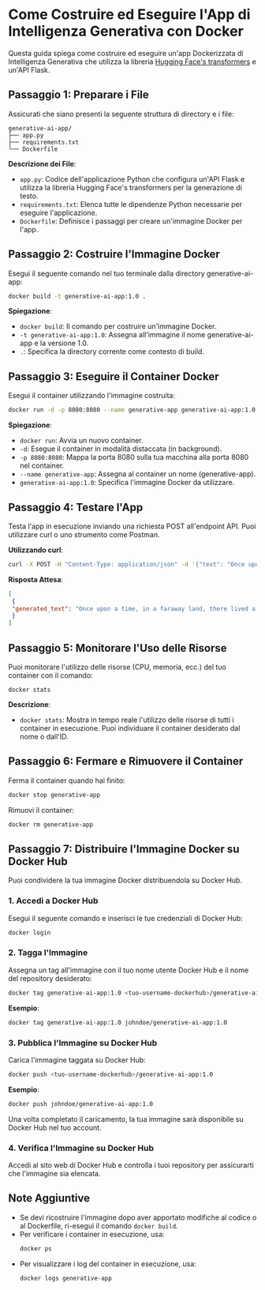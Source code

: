 # Come Costruire ed Eseguire l'App di Intelligenza Generativa con Docker

Questa guida spiega come costruire ed eseguire un'app Dockerizzata di Intelligenza Generativa che utilizza la libreria [Hugging Face's transformers](https://pypi.org/project/transformers/) e un'API Flask.

## Passaggio 1: Preparare i File

Assicurati che siano presenti la seguente struttura di directory e i file:

```
generative-ai-app/
├── app.py
├── requirements.txt
└── Dockerfile
```

**Descrizione dei File**:
- `app.py`: Codice dell'applicazione Python che configura un'API Flask e utilizza la libreria Hugging Face's transformers per la generazione di testo.
- `requirements.txt`: Elenca tutte le dipendenze Python necessarie per eseguire l'applicazione.
- `Dockerfile`: Definisce i passaggi per creare un'immagine Docker per l'app.

## Passaggio 2: Costruire l'Immagine Docker

Esegui il seguente comando nel tuo terminale dalla directory generative-ai-app:

```bash
docker build -t generative-ai-app:1.0 .
```

**Spiegazione**:
- `docker build`: Il comando per costruire un'immagine Docker.
- `-t generative-ai-app:1.0`: Assegna all'immagine il nome generative-ai-app e la versione 1.0.
- `.`: Specifica la directory corrente come contesto di build.

## Passaggio 3: Eseguire il Container Docker

Esegui il container utilizzando l'immagine costruita:

```bash
docker run -d -p 8080:8080 --name generative-app generative-ai-app:1.0
```

**Spiegazione**:
- `docker run`: Avvia un nuovo container.
- `-d`: Esegue il container in modalità distaccata (in background).
- `-p 8080:8080`: Mappa la porta 8080 sulla tua macchina alla porta 8080 nel container.
- `--name generative-app`: Assegna al container un nome (generative-app).
- `generative-ai-app:1.0`: Specifica l'immagine Docker da utilizzare.

## Passaggio 4: Testare l'App

Testa l'app in esecuzione inviando una richiesta POST all'endpoint API. Puoi utilizzare curl o uno strumento come Postman.

**Utilizzando curl**:
```bash
curl -X POST -H "Content-Type: application/json" -d '{"text": "Once upon a time"}' http://localhost:8080/generate
```

**Risposta Attesa**:
```json
[
 {
 "generated_text": "Once upon a time, in a faraway land, there lived a wise old king..."
 }
]
```

## Passaggio 5: Monitorare l'Uso delle Risorse

Puoi monitorare l'utilizzo delle risorse (CPU, memoria, ecc.) del tuo container con il comando:
```
docker stats
```
**Descrizione**:
- `docker stats`: Mostra in tempo reale l'utilizzo delle risorse di tutti i container in esecuzione. Puoi individuare il container desiderato dal nome o dall'ID.

## Passaggio 6: Fermare e Rimuovere il Container

Ferma il container quando hai finito:

```bash
docker stop generative-app
```

Rimuovi il container:

```bash
docker rm generative-app
```

## Passaggio 7: Distribuire l'Immagine Docker su Docker Hub

Puoi condividere la tua immagine Docker distribuendola su Docker Hub.

### 1. Accedi a Docker Hub

Esegui il seguente comando e inserisci le tue credenziali di Docker Hub:

```bash
docker login
```

### 2. Tagga l'Immagine

Assegna un tag all'immagine con il tuo nome utente Docker Hub e il nome del repository desiderato:

```bash
docker tag generative-ai-app:1.0 <tuo-username-dockerhub>/generative-ai-app:1.0
```

**Esempio**:

```bash
docker tag generative-ai-app:1.0 johndoe/generative-ai-app:1.0
```

### 3. Pubblica l'Immagine su Docker Hub

Carica l'immagine taggata su Docker Hub:

```bash
docker push <tuo-username-dockerhub>/generative-ai-app:1.0
```

**Esempio**:

```bash
docker push johndoe/generative-ai-app:1.0
```

Una volta completato il caricamento, la tua immagine sarà disponibile su Docker Hub nel tuo account.

### 4. Verifica l'Immagine su Docker Hub

Accedi al sito web di Docker Hub e controlla i tuoi repository per assicurarti che l'immagine sia elencata.

## Note Aggiuntive

- Se devi ricostruire l'immagine dopo aver apportato modifiche al codice o al Dockerfile, ri-esegui il comando `docker build`.
- Per verificare i container in esecuzione, usa:
  ```bash
  docker ps
  ```
- Per visualizzare i log del container in esecuzione, usa:
  ```bash
  docker logs generative-app
  ```